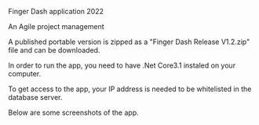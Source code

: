 Finger Dash application 2022

An Agile project management

A published portable version is zipped as a "Finger Dash Release V1.2.zip" file and can be downloaded.

In order to run the app, you need to have .Net Core3.1 instaled on your computer.

To get access to the app, your IP address is needed to be whitelisted in the database server.

Below are some screenshots of the app.
